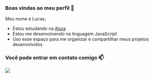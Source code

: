 ### Boas vindas ao meu perfil 💙

Meu nome é Lucas;
- Estou estudando na [Alura](https://www.alura.com.br)
- Estou me desenvolvendo na linguagem JavaScript
- Uso esse espaço para me organizar e compartilhar meus projetos desenvolvidos


### Você pode entrar em contato comigo 📫


![](https://media.tenor.com/XvRM0vvOORMAAAAd/smart-monkey-in-glasses.gif)
